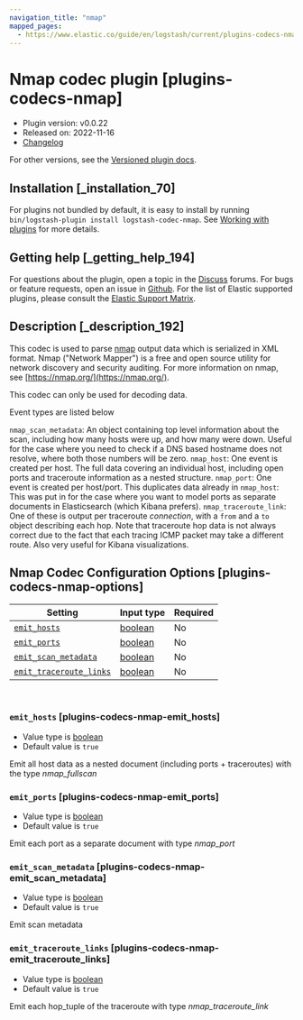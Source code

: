 ```yaml
---
navigation_title: "nmap"
mapped_pages:
  - https://www.elastic.co/guide/en/logstash/current/plugins-codecs-nmap.html
---
```


# Nmap codec plugin [plugins-codecs-nmap]


* Plugin version: v0.0.22
* Released on: 2022-11-16
* [Changelog](https://github.com/logstash-plugins/logstash-codec-nmap/blob/v0.0.22/CHANGELOG.md)

For other versions, see the [Versioned plugin docs](https://www.elastic.co/guide/en/logstash-versioned-plugins/current/codec-nmap-index.md).

## Installation [_installation_70]

For plugins not bundled by default, it is easy to install by running `bin/logstash-plugin install logstash-codec-nmap`. See [Working with plugins](https://www.elastic.co/guide/en/logstash/current/working-with-plugins.html) for more details.


## Getting help [_getting_help_194]

For questions about the plugin, open a topic in the [Discuss](http://discuss.elastic.co) forums. For bugs or feature requests, open an issue in [Github](https://github.com/logstash-plugins/logstash-codec-nmap). For the list of Elastic supported plugins, please consult the [Elastic Support Matrix](https://www.elastic.co/support/matrix#logstash_plugins).


## Description [_description_192]

This codec is used to parse [nmap](https://nmap.org/) output data which is serialized in XML format. Nmap ("Network Mapper") is a free and open source utility for network discovery and security auditing. For more information on nmap, see [https://nmap.org/](https://nmap.org/).

This codec can only be used for decoding data.

Event types are listed below

`nmap_scan_metadata`: An object containing top level information about the scan, including how many hosts were up, and how many were down. Useful for the case where you need to check if a DNS based hostname does not resolve, where both those numbers will be zero. `nmap_host`: One event is created per host. The full data covering an individual host, including open ports and traceroute information as a nested structure. `nmap_port`: One event is created per host/port. This duplicates data already in `nmap_host`: This was put in for the case where you want to model ports as separate documents in Elasticsearch (which Kibana prefers). `nmap_traceroute_link`: One of these is output per traceroute *connection*, with a `from` and a `to` object describing each hop. Note that traceroute hop data is not always correct due to the fact that each tracing ICMP packet may take a different route. Also very useful for Kibana visualizations.


## Nmap Codec Configuration Options [plugins-codecs-nmap-options]

| Setting | Input type | Required |
| --- | --- | --- |
| [`emit_hosts`](plugins-codecs-nmap.md#plugins-codecs-nmap-emit_hosts) | [boolean](introduction.md#boolean) | No |
| [`emit_ports`](plugins-codecs-nmap.md#plugins-codecs-nmap-emit_ports) | [boolean](introduction.md#boolean) | No |
| [`emit_scan_metadata`](plugins-codecs-nmap.md#plugins-codecs-nmap-emit_scan_metadata) | [boolean](introduction.md#boolean) | No |
| [`emit_traceroute_links`](plugins-codecs-nmap.md#plugins-codecs-nmap-emit_traceroute_links) | [boolean](introduction.md#boolean) | No |

 

### `emit_hosts` [plugins-codecs-nmap-emit_hosts]

* Value type is [boolean](introduction.md#boolean)
* Default value is `true`

Emit all host data as a nested document (including ports + traceroutes) with the type *nmap_fullscan*


### `emit_ports` [plugins-codecs-nmap-emit_ports]

* Value type is [boolean](introduction.md#boolean)
* Default value is `true`

Emit each port as a separate document with type *nmap_port*


### `emit_scan_metadata` [plugins-codecs-nmap-emit_scan_metadata]

* Value type is [boolean](introduction.md#boolean)
* Default value is `true`

Emit scan metadata


### `emit_traceroute_links` [plugins-codecs-nmap-emit_traceroute_links]

* Value type is [boolean](introduction.md#boolean)
* Default value is `true`

Emit each hop_tuple of the traceroute with type *nmap_traceroute_link*



